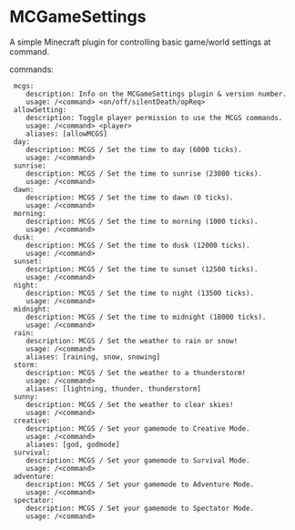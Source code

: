 # MCGameSettings

A simple Minecraft plugin for controlling basic game/world settings at command.

commands:

     mcgs:
        description: Info on the MCGameSettings plugin & version number.
        usage: /<command> <on/off/silentDeath/opReq>
     allowSetting:
        description: Toggle player permission to use the MCGS commands.
        usage: /<command> <player>
        aliases: [allowMCGS]
     day:
        description: MCGS / Set the time to day (6000 ticks).
        usage: /<command>       
     sunrise:
        description: MCGS / Set the time to sunrise (23000 ticks).
        usage: /<command>
     dawn:
        description: MCGS / Set the time to dawn (0 ticks).
        usage: /<command>
     morning:
        description: MCGS / Set the time to morning (1000 ticks).
        usage: /<command>
     dusk:
        description: MCGS / Set the time to dusk (12000 ticks).
        usage: /<command>
     sunset:
        description: MCGS / Set the time to sunset (12500 ticks).
        usage: /<command>
     night:
        description: MCGS / Set the time to night (13500 ticks).
        usage: /<command>    
     midnight:
        description: MCGS / Set the time to midnight (18000 ticks).
        usage: /<command>
     rain:
        description: MCGS / Set the weather to rain or snow!
        usage: /<command>
        aliases: [raining, snow, snowing]
     storm:
        description: MCGS / Set the weather to a thunderstorm!
        usage: /<command>
        aliases: [lightning, thunder, thunderstorm]
     sunny:
        description: MCGS / Set the weather to clear skies!
        usage: /<command>
     creative:
        description: MCGS / Set your gamemode to Creative Mode.
        usage: /<command>
        aliases: [god, godmode]
     survival:
        description: MCGS / Set your gamemode to Survival Mode.
        usage: /<command>
     adventure:
        description: MCGS / Set your gamemode to Adventure Mode.
        usage: /<command>
     spectator:
        description: MCGS / Set your gamemode to Spectator Mode.
        usage: /<command>
